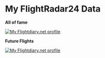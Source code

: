 # My FlightRadar24 Data
**All of fame**

<a href="https://my.flightradar24.com/diogomartins"><img src="https://banners-my.flightradar24.com/diogomartins.png" alt="My Flightdiary.net profile" /></a>

**Future Flights**

<a href="https://my.flightradar24.com/diogomartins"><img src="https://banners-my.flightradar24.com/diogomartins-future.png" alt="My Flightdiary.net profile" /></a>
